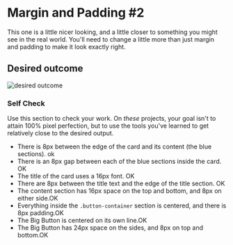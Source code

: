 # Margin and Padding #2

This one is a little nicer looking, and a little closer to something you might see in the real world. You'll need to change a little more than just margin and padding to make it look exactly right.

## Desired outcome
![desired outcome](./desired-outcome.png)

### Self Check
Use this section to check your work. On _these_ projects, your goal isn't to attain 100% pixel perfection, but to use the tools you've learned to get relatively close to the desired output.

- There is 8px between the edge of the card and its content (the blue sections). ok
- There is an 8px gap between each of the blue sections inside the card. OK
- The title of the card uses a 16px font. OK
- There are 8px between the title text and the edge of the title section. OK
- The content section has 16px space on the top and bottom, and 8px on either side.OK
- Everything inside the `.button-container` section is centered, and there is 8px padding.OK
- The Big Button is centered on its own line.OK
- The Big Button has 24px space on the sides, and 8px on top and bottom.OK
